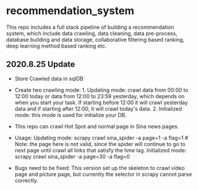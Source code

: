 # recommendation_system
This repo includes a full stack pipeline of building a recommendation system, which include data crawling, data cleaning, data pre-process, database building and data storage, collaborative filtering based ranking, deep learning method based ranking etc.  

## 2020.8.25 Update 
- Store Crawled data in sqlDB
- Create two crawling mode: 1. Updating mode: crawl data from 00:00 to 12:00 today or data from 12:00 to 23:59 yesterday, which depends on when you start your task. If starting before 12:00 it will crawl yesterday data and if starting after 12:00, it will crawl today's data. 2. Initialized mode: this mode is used for initialize your DB. 
- This repo can crawl Hot Spot and normal page in Sina news pages. 
- Usage: 
 Updating mode: scrapy crawl sina_spider -a page=1 -a flag=1 # Note: the page here is not valid, since the spider will continue to go to next page until crawl all links that satisfy the time lag. 
 Initialized mode: scrapy crawl sina_spider -a page=30 -a flag=0
 
- Bugs need to be fixed: This version set up the skeleton to crawl video page and picture page, but currently the selector in scrapy cannot parse correctly. 
